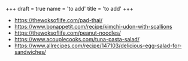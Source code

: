 +++
draft = true
name = 'to add'
title = 'to add'
+++

- https://thewoksoflife.com/pad-thai/
- https://www.bonappetit.com/recipe/kimchi-udon-with-scallions
- https://thewoksoflife.com/peanut-noodles/
- https://www.acouplecooks.com/tuna-pasta-salad/
- https://www.allrecipes.com/recipe/147103/delicious-egg-salad-for-sandwiches/
